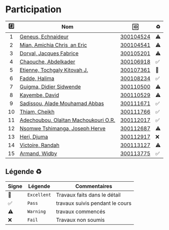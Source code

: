 # Participation

| :hash: | Nom                                                                  | :id:                   | :recycle:         |
|:------:|----------------------------------------------------------------------|------------------------|-------------------|
|  1     | [Geneus, Echnaideur](https://github.com/Echnaideurgeneus)            | [300104524](300104524) | :warning:         |
|  2     | [Mian, Amichia Chris an Eric](https://github.com/Romeomian)          | [300104541](300104541) | :warning:         |
|  3     | [Dorval, Jacques Fabrice](https://github.com/BgbgL13)                | [300105201](300105201) | :warning:         |
|  4     | [Chaouche, Abdelkader](https://github.com/AEKchaouche)               | [300106918](300106918) | :white_check_mark:|
|  5     | [Etienne, Tochgaly Kitovah J.](https://github.com/toch90)            | [300107361](300107361) | :100:             |
|  6     | [Fadde, Halima](https://github.com/halimabzn)                        | [300108234](300108234) | :white_check_mark:|
|  7     | [Guigma, Didier Sidwende](https://github.com/didier300110500)        | [300110500](300110500) | :warning:         |
|  8     | [Kayembe, David](https://github.com/TEC24)                           | [300110529](300110529) | :warning:         |
|  9     | [Sadissou, Alade Mouhamad Abbas](https://github.com/AbbasSadissou)   | [300111671](300111671) | :white_check_mark:|
| 10     | [Thiam, Cheikh](https://github.com/Cheikhthiam)                      | [300111766](300111766) | :white_check_mark:|
| 11     | [Adechoubou, Olaïtan Machoukouri O.R.](https://github.com/ordenrosae)| [300112017](300112017) | :white_check_mark:|
| 12     | [Nsomwe Tshimanga, Joseph Herve](https://github.com/jthn9022)        | [300112687](300112687) | :warning:         |
| 13     | [Heri, Djuma](https://github.com/djumaster)                          | [300112917](300112917) | :x:               |
| 14     | [Victoire, Randah](https://github.com/Futureseven)                   | [300113127](300113127) | :warning:         |
| 15     | [Armand, Widby](https://github.com/widby)                            | [300113775](300113775) | :white_check_mark:|

## Légende  :recycle:

| Signe              | Légende       | Commentaires                    |
|--------------------|---------------|---------------------------------|
| :100:              | `Excellent`   | Travaux faits dans le détail    |
| :white_check_mark: | `Pass`        | travaux suivis pendant le cours |
|  :warning:         | `Warning`     | travaux commencés               |
|  :x:               | `Fail`        | Travaux non soumis              |
